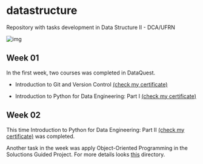 # datastructure
Repository with tasks development in Data Structure II - DCA/UFRN


![img](https://miro.medium.com/max/7954/1*q0tQ1svUWfN05kWsZ_Uo2g.jpeg)

## Week 01

In the first week, two courses was completed in DataQuest.

* Introduction to Git and Version Control [(check my certificate)](https://app.dataquest.io/view_cert/ZJ053YHZ11XXZRNIS7WZ)

* Introduction to Python for Data Engineering: Part I [(check my certificate)](https://app.dataquest.io/view_cert/U7ZM3PJ95AY8DIB25MB1)

## Week 02

This time Introduction to Python for Data Engineering: Part II [(check my certificate)](https://app.dataquest.io/view_cert/JXJBFKPQM0BMFMXGNWJV) was completed.

Another task in the week was apply Object-Oriented Programming in the Soluctions Guided Project. For more details looks [this](https://github.com/vilsonrodrigues/datastructure/week_02) directory.